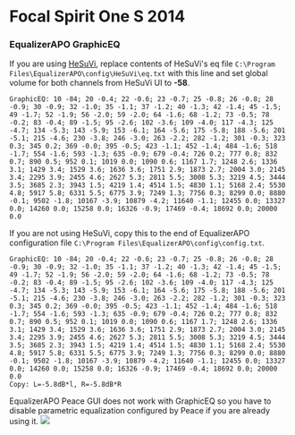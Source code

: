 # Focal Spirit One S 2014
### EqualizerAPO GraphicEQ
If you are using [HeSuVi](https://sourceforge.net/projects/hesuvi/), replace contents of HeSuVi's eq file `C:\Program Files\EqualizerAPO\config\HeSuVi\eq.txt` with this line and set global volume for both channels from HeSuVi UI to **-58**.
```
GraphicEQ: 10 -84; 20 -0.4; 22 -0.6; 23 -0.7; 25 -0.8; 26 -0.8; 28 -0.9; 30 -0.9; 32 -1.0; 35 -1.1; 37 -1.2; 40 -1.3; 42 -1.4; 45 -1.5; 49 -1.7; 52 -1.9; 56 -2.0; 59 -2.0; 64 -1.6; 68 -1.2; 73 -0.5; 78 -0.2; 83 -0.4; 89 -1.5; 95 -2.6; 102 -3.6; 109 -4.0; 117 -4.3; 125 -4.7; 134 -5.3; 143 -5.9; 153 -6.1; 164 -5.6; 175 -5.8; 188 -5.6; 201 -5.1; 215 -4.6; 230 -3.8; 246 -3.0; 263 -2.2; 282 -1.2; 301 -0.3; 323 0.3; 345 0.2; 369 -0.0; 395 -0.5; 423 -1.1; 452 -1.4; 484 -1.6; 518 -1.7; 554 -1.6; 593 -1.3; 635 -0.9; 679 -0.4; 726 0.2; 777 0.8; 832 0.7; 890 0.5; 952 0.1; 1019 0.0; 1090 0.6; 1167 1.7; 1248 2.6; 1336 3.1; 1429 3.4; 1529 3.6; 1636 3.6; 1751 2.9; 1873 2.7; 2004 3.0; 2145 3.4; 2295 3.9; 2455 4.6; 2627 5.3; 2811 5.5; 3008 5.3; 3219 4.5; 3444 3.5; 3685 2.3; 3943 1.5; 4219 1.4; 4514 1.5; 4830 1.1; 5168 2.4; 5530 4.8; 5917 5.8; 6331 5.5; 6775 3.9; 7249 1.3; 7756 0.3; 8299 0.0; 8880 -0.1; 9502 -1.8; 10167 -3.9; 10879 -4.2; 11640 -1.1; 12455 0.0; 13327 0.0; 14260 0.0; 15258 0.0; 16326 -0.9; 17469 -0.4; 18692 0.0; 20000 0.0
```
If you are not using HeSuVi, copy this to the end of EqualizerAPO configuration file `C:\Program Files\EqualizerAPO\config\config.txt`.
```
GraphicEQ: 10 -84; 20 -0.4; 22 -0.6; 23 -0.7; 25 -0.8; 26 -0.8; 28 -0.9; 30 -0.9; 32 -1.0; 35 -1.1; 37 -1.2; 40 -1.3; 42 -1.4; 45 -1.5; 49 -1.7; 52 -1.9; 56 -2.0; 59 -2.0; 64 -1.6; 68 -1.2; 73 -0.5; 78 -0.2; 83 -0.4; 89 -1.5; 95 -2.6; 102 -3.6; 109 -4.0; 117 -4.3; 125 -4.7; 134 -5.3; 143 -5.9; 153 -6.1; 164 -5.6; 175 -5.8; 188 -5.6; 201 -5.1; 215 -4.6; 230 -3.8; 246 -3.0; 263 -2.2; 282 -1.2; 301 -0.3; 323 0.3; 345 0.2; 369 -0.0; 395 -0.5; 423 -1.1; 452 -1.4; 484 -1.6; 518 -1.7; 554 -1.6; 593 -1.3; 635 -0.9; 679 -0.4; 726 0.2; 777 0.8; 832 0.7; 890 0.5; 952 0.1; 1019 0.0; 1090 0.6; 1167 1.7; 1248 2.6; 1336 3.1; 1429 3.4; 1529 3.6; 1636 3.6; 1751 2.9; 1873 2.7; 2004 3.0; 2145 3.4; 2295 3.9; 2455 4.6; 2627 5.3; 2811 5.5; 3008 5.3; 3219 4.5; 3444 3.5; 3685 2.3; 3943 1.5; 4219 1.4; 4514 1.5; 4830 1.1; 5168 2.4; 5530 4.8; 5917 5.8; 6331 5.5; 6775 3.9; 7249 1.3; 7756 0.3; 8299 0.0; 8880 -0.1; 9502 -1.8; 10167 -3.9; 10879 -4.2; 11640 -1.1; 12455 0.0; 13327 0.0; 14260 0.0; 15258 0.0; 16326 -0.9; 17469 -0.4; 18692 0.0; 20000 0.0
Copy: L=-5.8dB*l, R=-5.8dB*R
```
EqualizerAPO Peace GUI does not work with GraphicEQ so you have to disable parametric equalization configured by Peace if you are already using it.
![](https://raw.githubusercontent.com/jaakkopasanen/AutoEq/master/results/Sonoma%20Model%20One/innerfidelity/onear/Focal%20Spirit%20One%20S%202014/Focal%20Spirit%20One%20S%202014.png)
